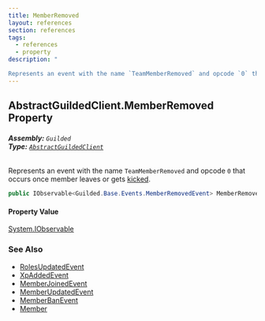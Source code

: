 ```yaml
---
title: MemberRemoved
layout: references
section: references
tags:
  - references
  - property
description: "

Represents an event with the name `TeamMemberRemoved` and opcode `0` that occurs once member leaves or gets [kicked](MemberRemovedEvent.IsKick 'Guilded.Base.Events.MemberRemovedEvent.IsKick')."
---
```


## AbstractGuildedClient.MemberRemoved Property
###### **Assembly:** `Guilded`<br/>**Type:** [`AbstractGuildedClient`](AbstractGuildedClient 'Guilded.AbstractGuildedClient')

Represents an event with the name `TeamMemberRemoved` and opcode `0` that occurs once member leaves or gets [kicked](MemberRemovedEvent.IsKick 'Guilded.Base.Events.MemberRemovedEvent.IsKick').

```csharp
public IObservable<Guilded.Base.Events.MemberRemovedEvent> MemberRemoved { get; }
```

#### Property Value
[System.IObservable](https://docs.microsoft.com/en-us/dotnet/api/System.IObservable 'System.IObservable')

### See Also
- [RolesUpdatedEvent](RolesUpdatedEvent 'Guilded.Base.Events.RolesUpdatedEvent')
- [XpAddedEvent](XpAddedEvent 'Guilded.Base.Events.XpAddedEvent')
- [MemberJoinedEvent](MemberJoinedEvent 'Guilded.Base.Events.MemberJoinedEvent')
- [MemberUpdatedEvent](MemberUpdatedEvent 'Guilded.Base.Events.MemberUpdatedEvent')
- [MemberBanEvent](MemberBanEvent 'Guilded.Base.Events.MemberBanEvent')
- [Member](Member 'Guilded.Base.Servers.Member')